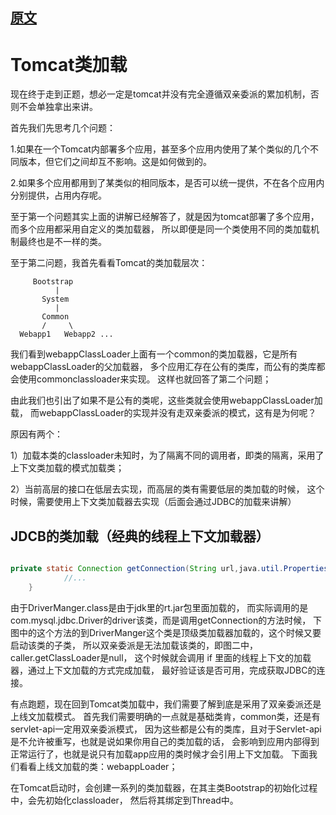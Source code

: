 

## [原文](https://www.jianshu.com/p/d90e4430b0b9)

# Tomcat类加载


现在终于走到正题，想必一定是tomcat并没有完全遵循双亲委派的累加机制，否则不会单独拿出来讲。

首先我们先思考几个问题：

1.如果在一个Tomcat内部署多个应用，甚至多个应用内使用了某个类似的几个不同版本，但它们之间却互不影响。这是如何做到的。

2.如果多个应用都用到了某类似的相同版本，是否可以统一提供，不在各个应用内分别提供，占用内存呢。

至于第一个问题其实上面的讲解已经解答了，就是因为tomcat部署了多个应用，而多个应用都采用自定义的类加载器，
所以即便是同一个类使用不同的类加载机制最终也是不一样的类。

至于第二问题，我首先看看Tomcat的类加载层次：

 

```
     Bootstrap
          |
       System
          |
       Common
       /     \
  Webapp1   Webapp2 ...
```

我们看到webappClassLoader上面有一个common的类加载器，它是所有webappClassLoader的父加载器，
多个应用汇存在公有的类库，而公有的类库都会使用commonclassloader来实现。
这样也就回答了第二个问题；

由此我们也引出了如果不是公有的类呢，这些类就会使用webappClassLoader加载，
而webappClassLoader的实现并没有走双亲委派的模式，这有是为何呢？

原因有两个：

1）加载本类的classloader未知时，为了隔离不同的调用者，即类的隔离，采用了上下文类加载的模式加载类；

2）当前高层的接口在低层去实现，而高层的类有需要低层的类加载的时候，
这个时候，需要使用上下文类加载器去实现（后面会通过JDBC的加载来讲解）

## JDCB的类加载（经典的线程上下文加载器）

```java

private static Connection getConnection(String url,java.util.Properties info,Class caller)throwsSQLException {
            //...
    }

```
由于DriverManger.class是由于jdk里的rt.jar包里面加载的，
而实际调用的是com.mysql.jdbc.Driver的driver该类，而是调用getConnection的方法时候，
下图中的这个方法的到DriverManger这个类是顶级类加载器加载的，这个时候又要启动该类的子类，
所以双亲委派是无法加载该类的，即图二中，caller.getClassLoader是null，
这个时候就会调用 if 里面的线程上下文的加载器，通过上下文加载的方式完成加载，
最好验证该是否可用，完成获取JDBC的连接。




有点跑题，现在回到Tomcat类加载中，我们需要了解到底是采用了双亲委派还是上线文加载模式。
首先我们需要明确的一点就是基础类肯，common类，还是有servlet-api一定用双亲委派模式，
因为这些都是公有的类库，且对于Servlet-api是不允许被重写，也就是说如果你用自己的类加载的话，
会影响到应用内部得到正常运行了，也就是说只有加载app应用的类时候才会引用上下文加载。
下面我们看看上线文加载的类：webappLoader；

在Tomcat启动时，会创建一系列的类加载器，在其主类Bootstrap的初始化过程中，会先初始化classloader，
然后将其绑定到Thread中。

 
 